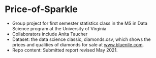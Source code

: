 # Price-of-Sparkle

- Group project for first semester statistics class in the MS in Data Science program at the University of Virginia
- Collaborators include Anita Taucher 
- Dataset:  the data science classic, diamonds.csv, which shows the prices and qualities of diamonds for sale at www.bluenile.com.
- Repo content:  Submitted report revised May 2021.


